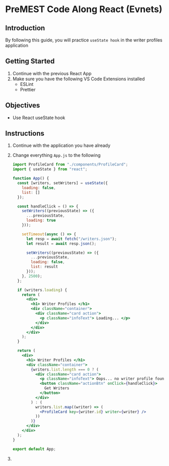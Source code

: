 # PreMEST Code Along React (Evnets)

## Introduction

By following this guide, you will practice `useState hook` in the writer profiles application

## Getting Started

1. Continue with the previous React App
2. Make sure you have the following VS Code Extensions installed
   - ESLint
   - Prettier

## Objectives

- Use React useState hook

## Instructions

1. Continue with the application you have already

2. Change everything `App.js` to the following

   ```jsx
   import ProfileCard from "./components/ProfileCard";
   import { useState } from "react";

   function App() {
     const [writers, setWriters] = useState({
       loading: false,
       list: []
     });

     const handleClick = () => {
       setWriters((previousState) => ({
         ...previousState,
         loading: true
       }));

       setTimeout(async () => {
         let resp = await fetch("/writers.json");
         let result = await resp.json();

         setWriters((previousState) => ({
           ...previousState,
           loading: false,
           list: result
         }));
       }, 2500);
     };

     if (writers.loading) {
       return (
         <div>
           <h1> Writer Profiles </h1>
           <div className="container">
             <div className="card action">
               <p className="infoText"> Loading... </p>
             </div>
           </div>
         </div>
       );
     }

     return (
       <div>
         <h1> Writer Profiles </h1>
         <div className="container">
           {writers.list.length === 0 ? (
             <div className="card action">
               <p className="infoText"> Oops... no writer profile found</p>
               <button className="actionBtn" onClick={handleClick}>
                 Get Writers
               </button>
             </div>
           ) : (
             writers.list.map((writer) => (
               <ProfileCard key={writer.id} writer={writer} />
             ))
           )}
         </div>
       </div>
     );
   }

   export default App;
   ```

3.
